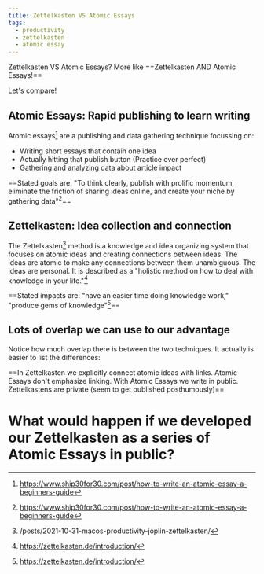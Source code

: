 ```yaml
---
title: Zettelkasten VS Atomic Essays
tags:
  - productivity
  - zettelkasten
  - atomic essay
---
```


Zettelkasten VS Atomic Essays? More like ==Zettelkasten AND Atomic Essays!==
<!--more-->


Let's compare!

## Atomic Essays: Rapid publishing to learn writing

Atomic essays[^1] are a publishing and data gathering technique focussing on:
* Writing short essays that contain one idea
* Actually hitting that publish button (Practice over perfect)
* Gathering and analyzing data about article impact

==Stated goals are: "To think clearly, publish with prolific momentum, eliminate the friction of sharing ideas online, and create your niche by gathering data"[^1]==

## Zettelkasten: Idea collection and connection

The Zettelkasten[^2] method is a knowledge and idea organizing system that focuses on atomic ideas and creating connections between ideas. The ideas are atomic to make any connections between them unambiguous. The ideas are personal. It is described as a "holistic method on how to deal with knowledge in your life."[^3]

==Stated impacts are: "have an easier time doing knowledge work," "produce gems of knowledge"[^3]==

## Lots of overlap we can use to our advantage

Notice how much overlap there is between the two techniques. It actually is easier to list the differences:

==In Zettelkasten we explicitly connect atomic ideas with links. Atomic Essays don't emphasize linking. With Atomic Essays we write in public. Zettelkastens are private (seem to get published posthumously)==

# What would happen if we developed our Zettelkasten as a series of Atomic Essays in public?

[^1]: https://www.ship30for30.com/post/how-to-write-an-atomic-essay-a-beginners-guide
[^2]: /posts/2021-10-31-macos-productivity-joplin-zettelkasten/
[^3]: https://zettelkasten.de/introduction/
